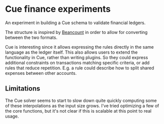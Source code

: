 # Cue finance experiments

An experiment in building a Cue schema to validate financial ledgers.

The structure is inspired by
[Beancount](https://beancount.github.io/docs/beancount_language_syntax.html) in
order to allow for converting between the two formats.

Cue is interesting since it allows expressing the rules directly in the same
language as the ledger itself. This also allows users to extend the
functionality in Cue, rather than writing plugins. So they could express
additional constraints on transactions matching specific criteria, or add rules
that reduce repetition. E.g. a rule could describe how to split shared expenses
between other accounts.

## Limitations

The Cue solver seems to start to slow down quite quickly computing some of these
interpolations as the input size grows. I've tried optimizing a few of the core
functions, but it's not clear if this is scalable at this point to real usage.
